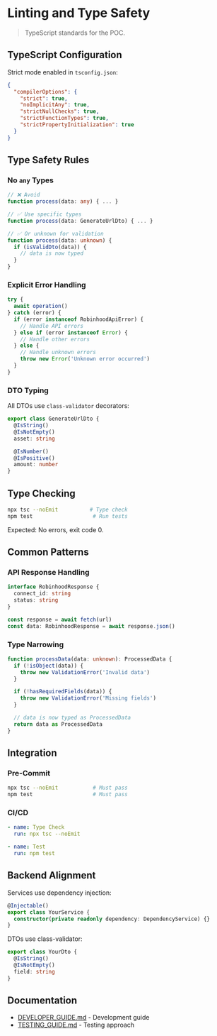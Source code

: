 # Linting and Type Safety

> TypeScript standards for the POC.

## TypeScript Configuration

Strict mode enabled in `tsconfig.json`:

```json
{
  "compilerOptions": {
    "strict": true,
    "noImplicitAny": true,
    "strictNullChecks": true,
    "strictFunctionTypes": true,
    "strictPropertyInitialization": true
  }
}
```

## Type Safety Rules

### No `any` Types

```typescript
// ❌ Avoid
function process(data: any) { ... }

// ✅ Use specific types
function process(data: GenerateUrlDto) { ... }

// ✅ Or unknown for validation
function process(data: unknown) {
  if (isValidDto(data)) {
    // data is now typed
  }
}
```

### Explicit Error Handling

```typescript
try {
  await operation()
} catch (error) {
  if (error instanceof RobinhoodApiError) {
    // Handle API errors
  } else if (error instanceof Error) {
    // Handle other errors
  } else {
    // Handle unknown errors
    throw new Error('Unknown error occurred')
  }
}
```

### DTO Typing

All DTOs use `class-validator` decorators:

```typescript
export class GenerateUrlDto {
  @IsString()
  @IsNotEmpty()
  asset: string

  @IsNumber()
  @IsPositive()
  amount: number
}
```

## Type Checking

```bash
npx tsc --noEmit          # Type check
npm test                   # Run tests
```

Expected: No errors, exit code 0.

## Common Patterns

### API Response Handling

```typescript
interface RobinhoodResponse {
  connect_id: string
  status: string
}

const response = await fetch(url)
const data: RobinhoodResponse = await response.json()
```

### Type Narrowing

```typescript
function processData(data: unknown): ProcessedData {
  if (!isObject(data)) {
    throw new ValidationError('Invalid data')
  }

  if (!hasRequiredFields(data)) {
    throw new ValidationError('Missing fields')
  }

  // data is now typed as ProcessedData
  return data as ProcessedData
}
```

## Integration

### Pre-Commit

```bash
npx tsc --noEmit           # Must pass
npm test                   # Must pass
```

### CI/CD

```yaml
- name: Type Check
  run: npx tsc --noEmit

- name: Test
  run: npm test
```

## Backend Alignment

Services use dependency injection:

```typescript
@Injectable()
export class YourService {
  constructor(private readonly dependency: DependencyService) {}
}
```

DTOs use class-validator:

```typescript
export class YourDto {
  @IsString()
  @IsNotEmpty()
  field: string
}
```

## Documentation

- [DEVELOPER_GUIDE.md](./DEVELOPER_GUIDE.md) - Development guide
- [TESTING_GUIDE.md](./TESTING_GUIDE.md) - Testing approach
